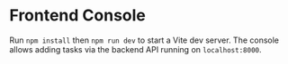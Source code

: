 # Frontend Console

Run `npm install` then `npm run dev` to start a Vite dev server.
The console allows adding tasks via the backend API running on `localhost:8000`.
